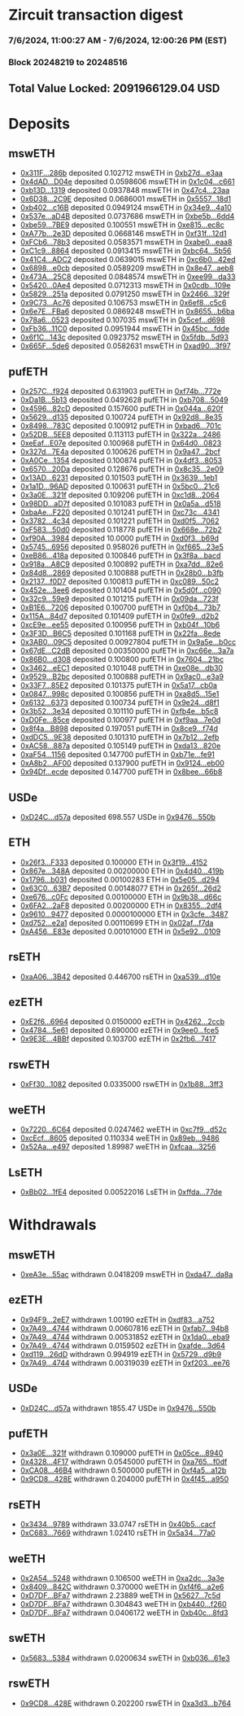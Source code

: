 # Zircuit transaction digest
### 7/6/2024, 11:00:27 AM - 7/6/2024, 12:00:26 PM (EST)
### Block 20248219 to 20248516

## Total Value Locked: 2091966129.04 USD

# Deposits
## mswETH
- [0x311F...286b](https://etherscan.io/address/0x311Fb9791b4691082013934427b6C64D13e5286b) deposited 0.102712 mswETH in [0xb27d...e3aa](https://etherscan.io/tx/0x311Fb9791b4691082013934427b6C64D13e5286b)
- [0x4dAD...D04e](https://etherscan.io/address/0x4dAD3CDC62F2eFfAFc93717295Bf49540dF4D04e) deposited 0.0598606 mswETH in [0x1c04...c661](https://etherscan.io/tx/0x4dAD3CDC62F2eFfAFc93717295Bf49540dF4D04e)
- [0xb13D...1319](https://etherscan.io/address/0xb13Df0B11Cc561F96a49f8a2D1e52316456D1319) deposited 0.0937848 mswETH in [0x47c4...23aa](https://etherscan.io/tx/0xb13Df0B11Cc561F96a49f8a2D1e52316456D1319)
- [0x6D38...2C9E](https://etherscan.io/address/0x6D386f20Ecb6B8AD87B12939622E158947c12C9E) deposited 0.0686001 mswETH in [0x5557...18d1](https://etherscan.io/tx/0x6D386f20Ecb6B8AD87B12939622E158947c12C9E)
- [0xb402...c16B](https://etherscan.io/address/0xb4027d0a343D100283DFc8d4C7b8d6720480c16B) deposited 0.0949124 mswETH in [0x34e9...4a10](https://etherscan.io/tx/0xb4027d0a343D100283DFc8d4C7b8d6720480c16B)
- [0x537e...aD4B](https://etherscan.io/address/0x537e4b1470f3ab284C096C8459aF83D933D3aD4B) deposited 0.0737686 mswETH in [0xbe5b...6dd4](https://etherscan.io/tx/0x537e4b1470f3ab284C096C8459aF83D933D3aD4B)
- [0xbe59...7BE9](https://etherscan.io/address/0xbe59ca4A7E573E328C824Ee30939205356C47BE9) deposited 0.100551 mswETH in [0xe815...ec8c](https://etherscan.io/tx/0xbe59ca4A7E573E328C824Ee30939205356C47BE9)
- [0xA77b...2e3D](https://etherscan.io/address/0xA77b74637dfd8082c711c8eE15e338b9ce822e3D) deposited 0.0668146 mswETH in [0xf31f...12d1](https://etherscan.io/tx/0xA77b74637dfd8082c711c8eE15e338b9ce822e3D)
- [0xFCb6...78b3](https://etherscan.io/address/0xFCb6c9a068F777faa3317C8E3977d8C431E278b3) deposited 0.0583571 mswETH in [0xabe0...eaa8](https://etherscan.io/tx/0xFCb6c9a068F777faa3317C8E3977d8C431E278b3)
- [0xC1c9...8864](https://etherscan.io/address/0xC1c9D20edBE3E06be51517465C535Ce7E13E8864) deposited 0.0913415 mswETH in [0xbc64...5b56](https://etherscan.io/tx/0xC1c9D20edBE3E06be51517465C535Ce7E13E8864)
- [0x41C4...ADC2](https://etherscan.io/address/0x41C49838A6B04971B866CAb113b4311EdC31ADC2) deposited 0.0639015 mswETH in [0xc6b0...42ed](https://etherscan.io/tx/0x41C49838A6B04971B866CAb113b4311EdC31ADC2)
- [0x6898...e0cb](https://etherscan.io/address/0x689820D37843D8F80d0DEd875D4d6E85A944e0cb) deposited 0.0589209 mswETH in [0x8e47...aeb8](https://etherscan.io/tx/0x689820D37843D8F80d0DEd875D4d6E85A944e0cb)
- [0x473A...25C8](https://etherscan.io/address/0x473AeB94A2995D94a21FF8ae72C2eeD2CddB25C8) deposited 0.0848574 mswETH in [0xee99...da33](https://etherscan.io/tx/0x473AeB94A2995D94a21FF8ae72C2eeD2CddB25C8)
- [0x5420...0Ae4](https://etherscan.io/address/0x54200e8f88CACa797b185Df10f75aC1aFb9F0Ae4) deposited 0.0712313 mswETH in [0x0cdb...109e](https://etherscan.io/tx/0x54200e8f88CACa797b185Df10f75aC1aFb9F0Ae4)
- [0x5829...251a](https://etherscan.io/address/0x58297932CeaeA825b0ad86bFd7fCB026dAb1251a) deposited 0.0791250 mswETH in [0x2466...329f](https://etherscan.io/tx/0x58297932CeaeA825b0ad86bFd7fCB026dAb1251a)
- [0x9C73...Ac76](https://etherscan.io/address/0x9C73969652075ea4fF91318851280D87bc40Ac76) deposited 0.106753 mswETH in [0x6ef8...c5c6](https://etherscan.io/tx/0x9C73969652075ea4fF91318851280D87bc40Ac76)
- [0x6e7E...FBa6](https://etherscan.io/address/0x6e7E84751767abb28941E9083CBB0479FF79FBa6) deposited 0.0869248 mswETH in [0x8655...b6ba](https://etherscan.io/tx/0x6e7E84751767abb28941E9083CBB0479FF79FBa6)
- [0x78a6...0523](https://etherscan.io/address/0x78a651288082BD69c6b32463Efb3f44f6D630523) deposited 0.107035 mswETH in [0x5cef...d698](https://etherscan.io/tx/0x78a651288082BD69c6b32463Efb3f44f6D630523)
- [0xFb36...11C0](https://etherscan.io/address/0xFb36c8E5Bd6f6F273a47A2750E0559a6719411C0) deposited 0.0951944 mswETH in [0x45bc...fdde](https://etherscan.io/tx/0xFb36c8E5Bd6f6F273a47A2750E0559a6719411C0)
- [0x6f1C...143c](https://etherscan.io/address/0x6f1C32360D41AC029dB4AB8C68247d632E88143c) deposited 0.0923752 mswETH in [0x5fdb...5d93](https://etherscan.io/tx/0x6f1C32360D41AC029dB4AB8C68247d632E88143c)
- [0x665F...5de6](https://etherscan.io/address/0x665F4bc78777c100b1990AE2456B73Eb9D2C5de6) deposited 0.0582631 mswETH in [0xad90...3f97](https://etherscan.io/tx/0x665F4bc78777c100b1990AE2456B73Eb9D2C5de6)
## pufETH
- [0x257C...f924](https://etherscan.io/address/0x257C36b8cfc3FfE9c11061D6e9b6Efa492bFf924) deposited 0.631903 pufETH in [0xf74b...772e](https://etherscan.io/tx/0x257C36b8cfc3FfE9c11061D6e9b6Efa492bFf924)
- [0xDa1B...5b13](https://etherscan.io/address/0xDa1BeC1A64E3680460357F9A9aB36aA688e85b13) deposited 0.0492628 pufETH in [0xb708...5049](https://etherscan.io/tx/0xDa1BeC1A64E3680460357F9A9aB36aA688e85b13)
- [0x4596...82cD](https://etherscan.io/address/0x45962f5F3F6F3953596731a23D404d04123982cD) deposited 0.157600 pufETH in [0x044a...620f](https://etherscan.io/tx/0x45962f5F3F6F3953596731a23D404d04123982cD)
- [0x5629...d135](https://etherscan.io/address/0x56296d6581F0D60D01eba0a8f4Ccf8fAA437d135) deposited 0.100724 pufETH in [0x92d8...8e35](https://etherscan.io/tx/0x56296d6581F0D60D01eba0a8f4Ccf8fAA437d135)
- [0x8498...783C](https://etherscan.io/address/0x84983ce86290E6fE3401a8eB9612C13eF977783C) deposited 0.100912 pufETH in [0xbad6...701c](https://etherscan.io/tx/0x84983ce86290E6fE3401a8eB9612C13eF977783C)
- [0x52DB...5EE8](https://etherscan.io/address/0x52DB31190e92d329AF44d36337aE977059315EE8) deposited 0.113113 pufETH in [0x322a...2486](https://etherscan.io/tx/0x52DB31190e92d329AF44d36337aE977059315EE8)
- [0xeEaf...E07e](https://etherscan.io/address/0xeEaf3197a0F23D13822078d67b847a35d343E07e) deposited 0.100968 pufETH in [0x64d0...0823](https://etherscan.io/tx/0xeEaf3197a0F23D13822078d67b847a35d343E07e)
- [0x327d...7E4a](https://etherscan.io/address/0x327db79afAd5C66F0b64178ad4754e38D4C47E4a) deposited 0.100626 pufETH in [0x9a47...2bcf](https://etherscan.io/tx/0x327db79afAd5C66F0b64178ad4754e38D4C47E4a)
- [0xA0Ce...1354](https://etherscan.io/address/0xA0Ce7d847B809711065982d231C42856b3C11354) deposited 0.100874 pufETH in [0x4df3...8053](https://etherscan.io/tx/0xA0Ce7d847B809711065982d231C42856b3C11354)
- [0x6570...20Da](https://etherscan.io/address/0x65708233766aa1D93a95Ebab89c39966D5Ca20Da) deposited 0.128676 pufETH in [0x8c35...2e09](https://etherscan.io/tx/0x65708233766aa1D93a95Ebab89c39966D5Ca20Da)
- [0x13AD...6231](https://etherscan.io/address/0x13ADE28B724F5f523e38bcaAc79E03832Baa6231) deposited 0.101503 pufETH in [0x3639...1eb1](https://etherscan.io/tx/0x13ADE28B724F5f523e38bcaAc79E03832Baa6231)
- [0x1a1D...96AD](https://etherscan.io/address/0x1a1D01A75a7141e5DC926f7F7385cf0ca9c896AD) deposited 0.100631 pufETH in [0x5bc0...21c6](https://etherscan.io/tx/0x1a1D01A75a7141e5DC926f7F7385cf0ca9c896AD)
- [0x3a0E...321f](https://etherscan.io/address/0x3a0E3Fa42931fFf0db1a44f62774859167e9321f) deposited 0.109206 pufETH in [0xc1d8...2064](https://etherscan.io/tx/0x3a0E3Fa42931fFf0db1a44f62774859167e9321f)
- [0x98DD...aD7f](https://etherscan.io/address/0x98DD49E59692D49def3aE4cb66807Fd80c3daD7f) deposited 0.101083 pufETH in [0x0a5a...d518](https://etherscan.io/tx/0x98DD49E59692D49def3aE4cb66807Fd80c3daD7f)
- [0xbaAe...F220](https://etherscan.io/address/0xbaAe888D194F50e36A54c2415Ac163576f88F220) deposited 0.101241 pufETH in [0xc73c...4341](https://etherscan.io/tx/0xbaAe888D194F50e36A54c2415Ac163576f88F220)
- [0x3782...4c34](https://etherscan.io/address/0x37826eCC3256c8F41ce16f85eA4982a9332b4c34) deposited 0.101221 pufETH in [0xd0f5...7062](https://etherscan.io/tx/0x37826eCC3256c8F41ce16f85eA4982a9332b4c34)
- [0xF583...50d0](https://etherscan.io/address/0xF5834e7f55a932a4fdB268b0C14F2f64A79350d0) deposited 0.118778 pufETH in [0x668e...72b2](https://etherscan.io/tx/0xF5834e7f55a932a4fdB268b0C14F2f64A79350d0)
- [0xf90A...3984](https://etherscan.io/address/0xf90Ac9A63549835345D47EcE631ed6B403F83984) deposited 10.0000 pufETH in [0xd0f3...b69d](https://etherscan.io/tx/0xf90Ac9A63549835345D47EcE631ed6B403F83984)
- [0x5745...6956](https://etherscan.io/address/0x5745A872693b91DA013b9D917FA13540D6226956) deposited 0.958026 pufETH in [0xf665...23e5](https://etherscan.io/tx/0x5745A872693b91DA013b9D917FA13540D6226956)
- [0xeB86...418a](https://etherscan.io/address/0xeB8679767d486D8Cf6a94AB59e44C96Bc48b418a) deposited 0.100846 pufETH in [0x3f8a...bacd](https://etherscan.io/tx/0xeB8679767d486D8Cf6a94AB59e44C96Bc48b418a)
- [0x918a...A8C9](https://etherscan.io/address/0x918a6Cb3569F932d48b30f17CCbcE48ccD48A8C9) deposited 0.100892 pufETH in [0xa7dd...82e6](https://etherscan.io/tx/0x918a6Cb3569F932d48b30f17CCbcE48ccD48A8C9)
- [0x84d8...2869](https://etherscan.io/address/0x84d80fC43EEF1F47B42204fE6B443C7f7E242869) deposited 0.100888 pufETH in [0x28b0...b3fb](https://etherscan.io/tx/0x84d80fC43EEF1F47B42204fE6B443C7f7E242869)
- [0x2137...f0D7](https://etherscan.io/address/0x213799f555C5c58b996410A85e240C5e7358f0D7) deposited 0.100813 pufETH in [0xc089...50c2](https://etherscan.io/tx/0x213799f555C5c58b996410A85e240C5e7358f0D7)
- [0x452e...3ee6](https://etherscan.io/address/0x452ed72F3CcEc1e8ecfE971c68aAE37eeEC13ee6) deposited 0.101404 pufETH in [0x5d0f...c090](https://etherscan.io/tx/0x452ed72F3CcEc1e8ecfE971c68aAE37eeEC13ee6)
- [0x32c9...59e9](https://etherscan.io/address/0x32c9c9fC335EBE019B59cf9d3166B0cD602c59e9) deposited 0.101215 pufETH in [0x09da...723f](https://etherscan.io/tx/0x32c9c9fC335EBE019B59cf9d3166B0cD602c59e9)
- [0xB1E6...7206](https://etherscan.io/address/0xB1E6Edb4da0B0680fA68aeb11c4CC9932cde7206) deposited 0.100700 pufETH in [0xf0b4...73b7](https://etherscan.io/tx/0xB1E6Edb4da0B0680fA68aeb11c4CC9932cde7206)
- [0x115A...84d7](https://etherscan.io/address/0x115A432Fd1BA22Fe6A1317F11593264eb89c84d7) deposited 0.101409 pufETH in [0x0fe9...d2b2](https://etherscan.io/tx/0x115A432Fd1BA22Fe6A1317F11593264eb89c84d7)
- [0xcE9e...ee55](https://etherscan.io/address/0xcE9eF46a947C59Bf99D705b3Ed0530641e01ee55) deposited 0.100956 pufETH in [0xb04f...10b6](https://etherscan.io/tx/0xcE9eF46a947C59Bf99D705b3Ed0530641e01ee55)
- [0x3F3D...B6C5](https://etherscan.io/address/0x3F3D01D428AAF2D8a4Fc9CBa71ab096bA831B6C5) deposited 0.101168 pufETH in [0x22fa...8ede](https://etherscan.io/tx/0x3F3D01D428AAF2D8a4Fc9CBa71ab096bA831B6C5)
- [0x3AB0...09C5](https://etherscan.io/address/0x3AB0C3DFC3824dFd0073586a8820E4a9839509C5) deposited 0.00927804 pufETH in [0x9a5e...b0cc](https://etherscan.io/tx/0x3AB0C3DFC3824dFd0073586a8820E4a9839509C5)
- [0x67dE...C2dB](https://etherscan.io/address/0x67dE4F7c4562acBe4803FC812c921B0b62cFC2dB) deposited 0.00350000 pufETH in [0xc66e...3a7a](https://etherscan.io/tx/0x67dE4F7c4562acBe4803FC812c921B0b62cFC2dB)
- [0x86B0...d308](https://etherscan.io/address/0x86B0c82b53EDbDF33656ce7624ad47FE8e78d308) deposited 0.100800 pufETH in [0x7604...21bc](https://etherscan.io/tx/0x86B0c82b53EDbDF33656ce7624ad47FE8e78d308)
- [0x3462...eEC1](https://etherscan.io/address/0x346282d82E88442131FcE4cA6725547e3106eEC1) deposited 0.101048 pufETH in [0xe08e...db30](https://etherscan.io/tx/0x346282d82E88442131FcE4cA6725547e3106eEC1)
- [0x9529...B2bc](https://etherscan.io/address/0x95299ab679aE0FA191eDCbef1EdB18841B09B2bc) deposited 0.100888 pufETH in [0x9ac0...e3a9](https://etherscan.io/tx/0x95299ab679aE0FA191eDCbef1EdB18841B09B2bc)
- [0x33F7...85E2](https://etherscan.io/address/0x33F7bc9B74DAA4559B64b03Ee1BA53Abcf1185E2) deposited 0.101375 pufETH in [0x5a17...cb0a](https://etherscan.io/tx/0x33F7bc9B74DAA4559B64b03Ee1BA53Abcf1185E2)
- [0x0847...998c](https://etherscan.io/address/0x0847DdaA96F74c37aaF24E25FE1B358A8f27998c) deposited 0.100856 pufETH in [0xa8d5...15e1](https://etherscan.io/tx/0x0847DdaA96F74c37aaF24E25FE1B358A8f27998c)
- [0x6132...6373](https://etherscan.io/address/0x61323eEb1b166Dc4c0Fd7e9C9288572e80566373) deposited 0.100734 pufETH in [0x9e24...d8f1](https://etherscan.io/tx/0x61323eEb1b166Dc4c0Fd7e9C9288572e80566373)
- [0x3b52...3e34](https://etherscan.io/address/0x3b5287Cf31Fa48A13c826791AF9aAa6751CF3e34) deposited 0.101110 pufETH in [0xfb4e...b5c8](https://etherscan.io/tx/0x3b5287Cf31Fa48A13c826791AF9aAa6751CF3e34)
- [0xD0Fe...85ce](https://etherscan.io/address/0xD0Fe8e00fe5dbBb87453e1604431BB70481385ce) deposited 0.100977 pufETH in [0xf9aa...7e0d](https://etherscan.io/tx/0xD0Fe8e00fe5dbBb87453e1604431BB70481385ce)
- [0x8f4a...B898](https://etherscan.io/address/0x8f4adC6F3B01eEdda44a874E8A5E3087858dB898) deposited 0.197051 pufETH in [0x8ce9...f74d](https://etherscan.io/tx/0x8f4adC6F3B01eEdda44a874E8A5E3087858dB898)
- [0xdDC5...9E38](https://etherscan.io/address/0xdDC58C744C4fD19f5443C7576da1EcDf56219E38) deposited 0.101310 pufETH in [0x7b12...2efb](https://etherscan.io/tx/0xdDC58C744C4fD19f5443C7576da1EcDf56219E38)
- [0xAC58...887a](https://etherscan.io/address/0xAC58F3856d0961CB6e4cBab8782c0CCBdf59887a) deposited 0.105149 pufETH in [0xda13...820e](https://etherscan.io/tx/0xAC58F3856d0961CB6e4cBab8782c0CCBdf59887a)
- [0xaF54...1156](https://etherscan.io/address/0xaF54Ba5f5F9a97D7b8e4e642E13A55Ca73B71156) deposited 0.147700 pufETH in [0xb71e...fe91](https://etherscan.io/tx/0xaF54Ba5f5F9a97D7b8e4e642E13A55Ca73B71156)
- [0xA8b2...AF00](https://etherscan.io/address/0xA8b2159B40F71E927C02E91AD960b523Bc26AF00) deposited 0.137900 pufETH in [0x9124...eb00](https://etherscan.io/tx/0xA8b2159B40F71E927C02E91AD960b523Bc26AF00)
- [0x94Df...ecde](https://etherscan.io/address/0x94Df373F3234a410F892f07dDE7aE0Dd96E9ecde) deposited 0.147700 pufETH in [0x8bee...66b8](https://etherscan.io/tx/0x94Df373F3234a410F892f07dDE7aE0Dd96E9ecde)
## USDe
- [0xD24C...d57a](https://etherscan.io/address/0xD24Cfe2d0fa81369ca6291c28ac5426e16B6d57a) deposited 698.557 USDe in [0x9476...550b](https://etherscan.io/tx/0xD24Cfe2d0fa81369ca6291c28ac5426e16B6d57a)
## ETH
- [0x26f3...F333](https://etherscan.io/address/0x26f3552Cfe04B2c46e4E424dF63015d64A8bF333) deposited 0.100000 ETH in [0x3f19...4152](https://etherscan.io/tx/0x26f3552Cfe04B2c46e4E424dF63015d64A8bF333)
- [0x867e...348A](https://etherscan.io/address/0x867e07b5286CDEAF5aF5D49790eB7f06531c348A) deposited 0.00200000 ETH in [0x4d40...419b](https://etherscan.io/tx/0x867e07b5286CDEAF5aF5D49790eB7f06531c348A)
- [0x1796...b031](https://etherscan.io/address/0x179691D8f7e672558E7b7734619398778556b031) deposited 0.00100283 ETH in [0x5e05...d294](https://etherscan.io/tx/0x179691D8f7e672558E7b7734619398778556b031)
- [0x63C0...63B7](https://etherscan.io/address/0x63C0DDD1b0E91e8B2E0C2297ae665790b4a363B7) deposited 0.00148077 ETH in [0x265f...26d2](https://etherscan.io/tx/0x63C0DDD1b0E91e8B2E0C2297ae665790b4a363B7)
- [0xe676...c0Fc](https://etherscan.io/address/0xe67645645352345F972D58D88467E7195848c0Fc) deposited 0.00100000 ETH in [0x9b38...d66c](https://etherscan.io/tx/0xe67645645352345F972D58D88467E7195848c0Fc)
- [0x6FA2...2aF8](https://etherscan.io/address/0x6FA2A86538eC023a56145aBe9B0B92E851DE2aF8) deposited 0.00200000 ETH in [0x8355...2df4](https://etherscan.io/tx/0x6FA2A86538eC023a56145aBe9B0B92E851DE2aF8)
- [0x9610...9477](https://etherscan.io/address/0x9610394B87dB47e83dfC75605A99444d16929477) deposited 0.0000100000 ETH in [0x3cfe...3487](https://etherscan.io/tx/0x9610394B87dB47e83dfC75605A99444d16929477)
- [0xd752...e2a1](https://etherscan.io/address/0xd7524F89d2AE70F7B62750ecFFD667D9F182e2a1) deposited 0.00110699 ETH in [0x02af...f7da](https://etherscan.io/tx/0xd7524F89d2AE70F7B62750ecFFD667D9F182e2a1)
- [0xA456...E83e](https://etherscan.io/address/0xA45629c0C9B6D5Fca55906057f5864B8B8bCE83e) deposited 0.00101000 ETH in [0x5e92...0109](https://etherscan.io/tx/0xA45629c0C9B6D5Fca55906057f5864B8B8bCE83e)
## rsETH
- [0xaA06...3B42](https://etherscan.io/address/0xaA065E46e620f5339D71ca1e261e289939353B42) deposited 0.446700 rsETH in [0xa539...d10e](https://etherscan.io/tx/0xaA065E46e620f5339D71ca1e261e289939353B42)
## ezETH
- [0xE2f6...6964](https://etherscan.io/address/0xE2f6fac813e6E0F83C4123F3379722BFc7bA6964) deposited 0.0150000 ezETH in [0x4262...2ccb](https://etherscan.io/tx/0xE2f6fac813e6E0F83C4123F3379722BFc7bA6964)
- [0x4784...5e61](https://etherscan.io/address/0x47842CcE1Bc77E05Ca6c7d8e9CBE60bdC01A5e61) deposited 0.690000 ezETH in [0x9ee0...fce5](https://etherscan.io/tx/0x47842CcE1Bc77E05Ca6c7d8e9CBE60bdC01A5e61)
- [0x9E3E...4BBf](https://etherscan.io/address/0x9E3EE00fC7d3E4ec1a0FBC4E98E7Fb972c1a4BBf) deposited 0.103700 ezETH in [0x2fb6...7417](https://etherscan.io/tx/0x9E3EE00fC7d3E4ec1a0FBC4E98E7Fb972c1a4BBf)
## rswETH
- [0xFf30...1082](https://etherscan.io/address/0xFf30030f35Fa4eCe1CfDD4A6dFb275126d7a1082) deposited 0.0335000 rswETH in [0x1b88...3ff3](https://etherscan.io/tx/0xFf30030f35Fa4eCe1CfDD4A6dFb275126d7a1082)
## weETH
- [0x7220...6C64](https://etherscan.io/address/0x7220418635E7A2DFaFC0E2FcF825779127ef6C64) deposited 0.0247462 weETH in [0xc7f9...d52c](https://etherscan.io/tx/0x7220418635E7A2DFaFC0E2FcF825779127ef6C64)
- [0xcEcf...8605](https://etherscan.io/address/0xcEcf406d77530770ABc56893880F941BF78d8605) deposited 0.110334 weETH in [0x89eb...9486](https://etherscan.io/tx/0xcEcf406d77530770ABc56893880F941BF78d8605)
- [0x52Aa...e497](https://etherscan.io/address/0x52Aa899454998Be5b000Ad077a46Bbe360F4e497) deposited 1.89987 weETH in [0xfcaa...3256](https://etherscan.io/tx/0x52Aa899454998Be5b000Ad077a46Bbe360F4e497)
## LsETH
- [0xBb02...1fE4](https://etherscan.io/address/0xBb027a40f124EDcE4Bd6D149F868828FED5C1fE4) deposited 0.00522016 LsETH in [0xffda...77de](https://etherscan.io/tx/0xBb027a40f124EDcE4Bd6D149F868828FED5C1fE4)
# Withdrawals
## mswETH
- [0xeA3e...55ac](https://etherscan.io/address/0xeA3e0E009A96F297f906dA6d39e8C5eFcE8a55ac) withdrawn 0.0418209 mswETH in [0xda47...da8a](https://etherscan.io/tx/0xeA3e0E009A96F297f906dA6d39e8C5eFcE8a55ac)
## ezETH
- [0x94F9...2eE7](https://etherscan.io/address/0x94F98fE46b3c96C77EAcF297E86c8d47e5442eE7) withdrawn 1.00190 ezETH in [0xdf83...a752](https://etherscan.io/tx/0x94F98fE46b3c96C77EAcF297E86c8d47e5442eE7)
- [0x7A49...4744](https://etherscan.io/address/0x7A493Be5c2ce014cD049Bf178a1ac0Db1B434744) withdrawn 0.00607816 ezETH in [0xfab7...94b8](https://etherscan.io/tx/0x7A493Be5c2ce014cD049Bf178a1ac0Db1B434744)
- [0x7A49...4744](https://etherscan.io/address/0x7A493Be5c2ce014cD049Bf178a1ac0Db1B434744) withdrawn 0.00531852 ezETH in [0x1da0...eba9](https://etherscan.io/tx/0x7A493Be5c2ce014cD049Bf178a1ac0Db1B434744)
- [0x7A49...4744](https://etherscan.io/address/0x7A493Be5c2ce014cD049Bf178a1ac0Db1B434744) withdrawn 0.0159502 ezETH in [0xafde...3d64](https://etherscan.io/tx/0x7A493Be5c2ce014cD049Bf178a1ac0Db1B434744)
- [0xd119...26dD](https://etherscan.io/address/0xd119b0B19723a39Eac143aFC6B827dA5528726dD) withdrawn 0.994919 ezETH in [0x5729...d9b9](https://etherscan.io/tx/0xd119b0B19723a39Eac143aFC6B827dA5528726dD)
- [0x7A49...4744](https://etherscan.io/address/0x7A493Be5c2ce014cD049Bf178a1ac0Db1B434744) withdrawn 0.00319039 ezETH in [0xf203...ee76](https://etherscan.io/tx/0x7A493Be5c2ce014cD049Bf178a1ac0Db1B434744)
## USDe
- [0xD24C...d57a](https://etherscan.io/address/0xD24Cfe2d0fa81369ca6291c28ac5426e16B6d57a) withdrawn 1855.47 USDe in [0x9476...550b](https://etherscan.io/tx/0xD24Cfe2d0fa81369ca6291c28ac5426e16B6d57a)
## pufETH
- [0x3a0E...321f](https://etherscan.io/address/0x3a0E3Fa42931fFf0db1a44f62774859167e9321f) withdrawn 0.109000 pufETH in [0x05ce...8940](https://etherscan.io/tx/0x3a0E3Fa42931fFf0db1a44f62774859167e9321f)
- [0x4328...4F17](https://etherscan.io/address/0x4328D6A350269bD2f5BBCA157600e9f965444F17) withdrawn 0.0545000 pufETH in [0xa765...f0df](https://etherscan.io/tx/0x4328D6A350269bD2f5BBCA157600e9f965444F17)
- [0xCA08...46B4](https://etherscan.io/address/0xCA0879F2A60B0Df8c82F522A46Ee5b2b6B4c46B4) withdrawn 0.500000 pufETH in [0xf4a5...a12b](https://etherscan.io/tx/0xCA0879F2A60B0Df8c82F522A46Ee5b2b6B4c46B4)
- [0x9CD8...428E](https://etherscan.io/address/0x9CD8119272fBCeCB1F9b7e1F1CB50f18eDee428E) withdrawn 0.204000 pufETH in [0x4f45...a950](https://etherscan.io/tx/0x9CD8119272fBCeCB1F9b7e1F1CB50f18eDee428E)
## rsETH
- [0x3434...9789](https://etherscan.io/address/0x34349c5569e7B846c3558961552D2202760A9789) withdrawn 33.0747 rsETH in [0x40b5...cacf](https://etherscan.io/tx/0x34349c5569e7B846c3558961552D2202760A9789)
- [0xC683...7669](https://etherscan.io/address/0xC68304E439E04b0eA0C0C07A021a26bF708F7669) withdrawn 1.02410 rsETH in [0x5a34...77a0](https://etherscan.io/tx/0xC68304E439E04b0eA0C0C07A021a26bF708F7669)
## weETH
- [0x2A54...5248](https://etherscan.io/address/0x2A54FbCb3e916Bb07F25c50093b9290173ef5248) withdrawn 0.106500 weETH in [0xa2dc...3a3e](https://etherscan.io/tx/0x2A54FbCb3e916Bb07F25c50093b9290173ef5248)
- [0x8409...842C](https://etherscan.io/address/0x8409BE8Aedc057D59cC7B0d53aBcE88590BB842C) withdrawn 0.370000 weETH in [0xf4f6...a2e6](https://etherscan.io/tx/0x8409BE8Aedc057D59cC7B0d53aBcE88590BB842C)
- [0xD7DF...BFa7](https://etherscan.io/address/0xD7DF7E085214743530afF339aFC420c7c720BFa7) withdrawn 2.23889 weETH in [0x5627...7c5d](https://etherscan.io/tx/0xD7DF7E085214743530afF339aFC420c7c720BFa7)
- [0xD7DF...BFa7](https://etherscan.io/address/0xD7DF7E085214743530afF339aFC420c7c720BFa7) withdrawn 0.304843 weETH in [0xb440...f260](https://etherscan.io/tx/0xD7DF7E085214743530afF339aFC420c7c720BFa7)
- [0xD7DF...BFa7](https://etherscan.io/address/0xD7DF7E085214743530afF339aFC420c7c720BFa7) withdrawn 0.0406172 weETH in [0xb40c...8fd3](https://etherscan.io/tx/0xD7DF7E085214743530afF339aFC420c7c720BFa7)
## swETH
- [0x5683...5384](https://etherscan.io/address/0x5683FF11e6dc7b62Ecf5368EF694f16d6e7d5384) withdrawn 0.0200634 swETH in [0xb036...61e3](https://etherscan.io/tx/0x5683FF11e6dc7b62Ecf5368EF694f16d6e7d5384)
## rswETH
- [0x9CD8...428E](https://etherscan.io/address/0x9CD8119272fBCeCB1F9b7e1F1CB50f18eDee428E) withdrawn 0.202200 rswETH in [0xa3d3...b764](https://etherscan.io/tx/0x9CD8119272fBCeCB1F9b7e1F1CB50f18eDee428E)
